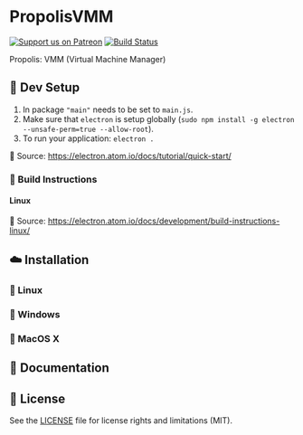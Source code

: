 # PropolisVMM
[![Support us on Patreon][badge_patreon]][patreon] [![Build Status][badge_travis]][travis]

Propolis: VMM (Virtual Machine Manager)

## :nut_and_bolt: Dev Setup
1. In package `"main"` needs to be set to `main.js`.
2. Make sure that `electron` is setup globally (`sudo npm install -g electron --unsafe-perm=true --allow-root`).
3. To run your application: `electron .`

:link: Source: https://electron.atom.io/docs/tutorial/quick-start/

### :hammer: Build Instructions 

#### Linux
:link: Source: https://electron.atom.io/docs/development/build-instructions-linux/

## :cloud: Installation

### :penguin: Linux

### :bug: Windows

### :paw_prints: MacOS X



## :memo: Documentation



## :scroll: License

See the [LICENSE](LICENSE.md) file for license rights and limitations (MIT).

[badge_patreon]: https://propolisframework.github.io/assets/img/patreon.svg
[badge_travis]: https://travis-ci.org/PropolisFramework/propolis-node-conf.svg?branch=master

[patreon]: https://www.patreon.com/propolisframework
[travis]: https://travis-ci.org/PropolisVMM
